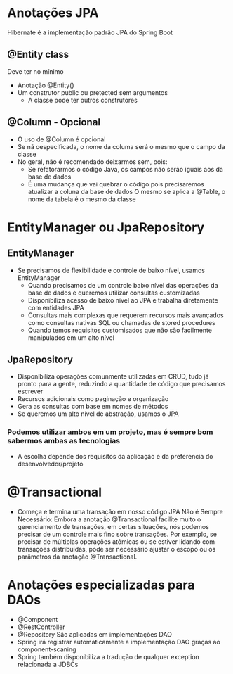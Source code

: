 # Anotações JPA
Hibernate é a implementação padrão JPA do Spring Boot

## @Entity class
Deve ter no mínimo
- Anotação @Entity()
- Um construtor public ou pretected sem argumentos
  - A classe pode ter outros construtores

## @Column - Opcional
- O uso de @Column é opcional
- Se nã oespecificada, o nome da columa será o mesmo que o campo da classe
- No geral, não é recomendado deixarmos sem, pois:
  - Se refatorarmos o código Java, os campos não serão iguais aos da base de dados
  - É uma mudança que vai quebrar o código pois precisaremos atualizar a coluna da base de dados
O mesmo se aplica a @Table, o nome da tabela é o mesmo da classe

# EntityManager ou JpaRepository
## EntityManager
- Se precisamos de flexibilidade e controle de baixo nível, usamos EntityManager 
  - Quando precisamos de um controle baixo nível das operações da base de dados e queremos utilizar consultas customizadas
  - Disponibiliza acesso de baixo nível ao JPA e trabalha diretamente com entidades JPA
  - Consultas mais complexas que requerem recursos mais avançados como consultas nativas SQL ou chamadas de stored procedures
  - Quando temos requisitos customisados que não são facilmente manipulados em um alto nível

## JpaRepository
- Disponibiliza operações comunmente utilizadas em CRUD, tudo já pronto para a gente, reduzindo a quantidade de código que precisamos escrever
- Recursos adicionais como paginação e organização
- Gera as consultas com base em nomes de métodos
- Se queremos um alto nível de abstração, usamos o JPA

### Podemos utilizar ambos em um projeto, mas é sempre bom sabermos ambas as tecnologias
- A escolha depende dos requisitos da aplicação e da preferencia do desenvolvedor/projeto

# @Transactional
- Começa e termina uma transação em nosso código JPA
  Não é Sempre Necessário: Embora a anotação @Transactional facilite muito o gerenciamento de transações, em certas situações, nós podemos precisar de um controle mais fino sobre transações. Por exemplo, se precisar de múltiplas operações atômicas ou se estiver lidando com transações distribuídas, pode ser necessário ajustar o escopo ou os parâmetros da anotação @Transactional.

# Anotações especializadas para DAOs
- @Component
- @RestController
- @Repository
São aplicadas em implementações DAO
- Spring irá registrar automaticamente a implementação DAO graças ao component-scaning
- Spring também disponibiliza a tradução de qualquer exception relacionada a JDBCs 

